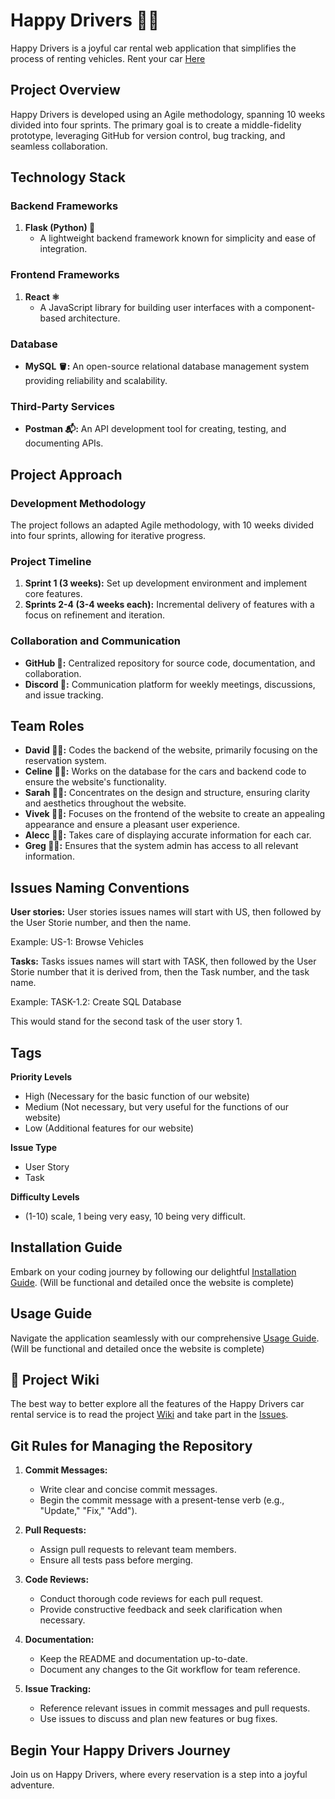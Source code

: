 # Happy Drivers 🚗😊

Happy Drivers is a joyful car rental web application that simplifies the process of renting vehicles. Rent your car [Here](http://www.HappyDrivers.com)

## Project Overview

Happy Drivers is developed using an Agile methodology, spanning 10 weeks divided into four sprints. The primary goal is to create a middle-fidelity prototype, leveraging GitHub for version control, bug tracking, and seamless collaboration.

## Technology Stack

### Backend Frameworks

1. **Flask (Python) 🐍**
   - A lightweight backend framework known for simplicity and ease of integration.

### Frontend Frameworks

1. **React ⚛️**
   - A JavaScript library for building user interfaces with a component-based architecture.

### Database

- **MySQL 🪣:** An open-source relational database management system providing reliability and scalability.

### Third-Party Services

- **Postman 📬:** An API development tool for creating, testing, and documenting APIs.

## Project Approach

### Development Methodology

The project follows an adapted Agile methodology, with 10 weeks divided into four sprints, allowing for iterative progress.

### Project Timeline

1. **Sprint 1 (3 weeks):** Set up development environment and implement core features.
2. **Sprints 2-4 (3-4 weeks each):** Incremental delivery of features with a focus on refinement and iteration.

### Collaboration and Communication

- **GitHub 🐙:** Centralized repository for source code, documentation, and collaboration.
- **Discord 💬:** Communication platform for weekly meetings, discussions, and issue tracking.

## Team Roles

- **David 🧑‍💻:** Codes the backend of the website, primarily focusing on the reservation system. 
- **Celine 👩‍💻:** Works on the database for the cars and backend code to ensure the website's functionality.
- **Sarah 👩‍💻:** Concentrates on the design and structure, ensuring clarity and aesthetics throughout the website.
- **Vivek 🧑‍💻:** Focuses on the frontend of the website to create an appealing appearance and ensure a pleasant user experience.
- **Alecc 🧑‍💻:** Takes care of displaying accurate information for each car.
- **Greg 🧑‍💻:** Ensures that the system admin has access to all relevant information.

## Issues Naming Conventions
**User stories:**
User stories issues names will start with US, then followed by the User Storie number, and then the name. 

Example: US-1: Browse Vehicles

**Tasks:**
Tasks issues names will start with TASK, then followed by the User Storie number that it is derived from, then the Task number, and the task name. 

Example: TASK-1.2: Create SQL Database

This would stand for the second task of the user story 1.

## Tags
**Priority Levels**
- High (Necessary for the basic function of our website)
- Medium (Not necessary, but very useful for the functions of our website)
- Low (Additional features for our website)

**Issue Type**
- User Story
- Task

**Difficulty Levels**
- (1-10) scale, 1 being very easy, 10 being very difficult.


## Installation Guide

Embark on your coding journey by following our delightful [Installation Guide](wiki/Installation-Guide.md). 
(Will be functional and detailed once the website is complete)

## Usage Guide

Navigate the application seamlessly with our comprehensive [Usage Guide](wiki/Usage-Guide.md).
(Will be functional and detailed once the website is complete)

## 📖 Project Wiki
The best way to better explore all the features of the Happy Drivers car rental service is to read the project [Wiki](https://github.com/SarahDaccache/Happy-Kids-soen341projectW2024/wiki) and take part in the [Issues](https://github.com/SarahDaccache/Happy-Kids-soen341projectW2024/issues).



## Git Rules for Managing the Repository

1. **Commit Messages:**
   - Write clear and concise commit messages.
   - Begin the commit message with a present-tense verb (e.g., "Update," "Fix," "Add").

2. **Pull Requests:**
   - Assign pull requests to relevant team members.
   - Ensure all tests pass before merging.

3. **Code Reviews:**
   - Conduct thorough code reviews for each pull request.
   - Provide constructive feedback and seek clarification when necessary.

4. **Documentation:**
   - Keep the README and documentation up-to-date.
   - Document any changes to the Git workflow for team reference.

5. **Issue Tracking:**
   - Reference relevant issues in commit messages and pull requests.
   - Use issues to discuss and plan new features or bug fixes.


## Begin Your Happy Drivers Journey

Join us on Happy Drivers, where every reservation is a step into a joyful adventure.
